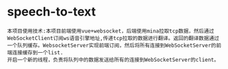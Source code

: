 # speech-to-text
    本项目使用技术:本项目前端使用vue+websocket，后端使用mina拉取tcp数据，然后通过WebSocketClient订阅ws语音引擎地址,传递tcp拉取的数据进行翻译。返回的翻译数据通过一个队列缓存。WebsocketServer实现前端订阅，然后将所有连接到WebSocketServer的前端连接缓存到一个list.  
    开启一个新的线程，负责将队列中的数据发送给所有的连接到WebSocketServer的client。
